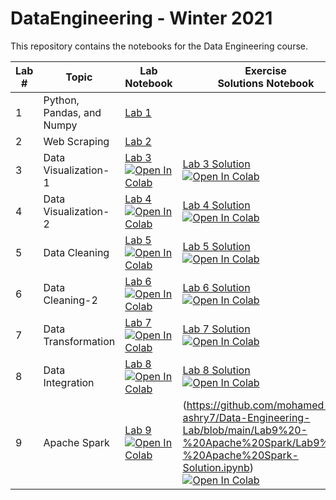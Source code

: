 # DataEngineering - Winter 2021
This repository contains the notebooks for the Data Engineering course.

| Lab <br /> # | Topic | Lab <br /> Notebook | Exercise <br /> Solutions Notebook |
| --- | ----------- | ----- |----- |
| 1 | Python, Pandas, and Numpy | [Lab 1](https://github.com/mohamed-ashry7/Data-Engineering-Lab/blob/main/Lab1%20-%20Python%2C%20Pandas%20and%20Numpy/Lab1_Python%2C%20Pandas%20and%20Numpy.ipynb) 
| 2 | Web Scraping | [Lab 2](https://github.com/mohamed-ashry7/Data-Engineering-Lab/blob/main/Lab2%20-%20Web%20Scraping/Web_Scraping_Tutorial.ipynb)| 
| 3 | Data Visualization-1 | [Lab 3](https://github.com/mohamed-ashry7/Data-Engineering-Lab/blob/main/Lab3%20-%20Data%20Visualization/Lab3_Data%20Visualization.ipynb)<br /> [![Open In Colab](https://colab.research.google.com/assets/colab-badge.svg)](https://colab.research.google.com/github/mohamed-ashry7/Data-Engineering-Lab/blob/main/Lab3%20-%20Data%20Visualization/Lab3_Data%20Visualization.ipynb)|[Lab 3 Solution](https://github.com/mohamed-ashry7/Data-Engineering-Lab/blob/main/Lab3%20-%20Data%20Visualization/Lab3_Data%20Visualization-Solution.ipynb)<br /> [![Open In Colab](https://colab.research.google.com/assets/colab-badge.svg)](https://colab.research.google.com/github/mohamed-ashry7/Data-Engineering-Lab/blob/main/Lab3%20-%20Data%20Visualization/Lab3_Data%20Visualization-Solution.ipynb)|
| 4 | Data Visualization-2 | [Lab 4](https://github.com/mohamed-ashry7/Data-Engineering-Lab/blob/main/Lab4%20-%20Data%20Visualization-2/Lab4%20-%20Visualization-2.ipynb)<br /> [![Open In Colab](https://colab.research.google.com/assets/colab-badge.svg)](https://colab.research.google.com/github/mohamed-ashry7/Data-Engineering-Lab/blob/main/Lab4%20-%20Data%20Visualization-2/Lab4%20-%20Visualization-2.ipynb)|[Lab 4 Solution](https://github.com/mohamed-ashry7/Data-Engineering-Lab/blob/main/Lab4%20-%20Data%20Visualization-2/Lab4%20-%20Visualization-2-Solution.ipynb)<br /> [![Open In Colab](https://colab.research.google.com/assets/colab-badge.svg)](https://colab.research.google.com/github/mohamed-ashry7/Data-Engineering-Lab/blob/main/Lab4%20-%20Data%20Visualization-2/Lab4%20-%20Visualization-2-Solution.ipynb)|
| 5 | Data Cleaning | [Lab 5](https://github.com/mohamed-ashry7/Data-Engineering-Lab/blob/main/Lab5%20-%20Data%20Cleaning/Lab5%20-%20Data%20Cleaning.ipynb)<br /> [![Open In Colab](https://colab.research.google.com/assets/colab-badge.svg)](https://colab.research.google.com/github/mohamed-ashry7/Data-Engineering-Lab/blob/main/Lab5%20-%20Data%20Cleaning/Lab5%20-%20Data%20Cleaning.ipynb)|[Lab 5 Solution](https://github.com/mohamed-ashry7/Data-Engineering-Lab/blob/main/Lab5%20-%20Data%20Cleaning/Lab5%20-%20Data%20Cleaning-Solution.ipynb)<br /> [![Open In Colab](https://colab.research.google.com/assets/colab-badge.svg)](https://colab.research.google.com/github/mohamed-ashry7/Data-Engineering-Lab/blob/main/Lab5%20-%20Data%20Cleaning/Lab5%20-%20Data%20Cleaning-Solution.ipynb)|
| 6 | Data Cleaning-2 | [Lab 6](https://github.com/mohamed-ashry7/Data-Engineering-Lab/blob/main/Lab6%20-%20Data%20Cleaning-2/Lab6%20-%20Data%20Cleaning-2.ipynb)<br /> [![Open In Colab](https://colab.research.google.com/assets/colab-badge.svg)](https://colab.research.google.com/github/mohamed-ashry7/Data-Engineering-Lab/blob/main/Lab6%20-%20Data%20Cleaning-2/Lab6%20-%20Data%20Cleaning-2.ipynb)|[Lab 6 Solution](https://github.com/mohamed-ashry7/Data-Engineering-Lab/blob/main/Lab6%20-%20Data%20Cleaning-2/Lab6%20-%20Data%20Cleaning-2-Solution.ipynb)<br /> [![Open In Colab](https://colab.research.google.com/assets/colab-badge.svg)](https://colab.research.google.com/github/mohamed-ashry7/Data-Engineering-Lab/blob/main/Lab6%20-%20Data%20Cleaning-2/Lab6%20-%20Data%20Cleaning-2-Solution.ipynb)|
| 7 | Data Transformation | [Lab 7](https://github.com/mohamed-ashry7/Data-Engineering-Lab/blob/main/Lab7%20-%20Data%20Transformation/Lab7%20-%20Data%20Transformation.ipynb)<br /> [![Open In Colab](https://colab.research.google.com/assets/colab-badge.svg)](https://colab.research.google.com/github/mohamed-ashry7/Data-Engineering-Lab/blob/main/Lab7%20-%20Data%20Transformation/Lab7%20-%20Data%20Transformation.ipynb)|[Lab 7 Solution](https://github.com/mohamed-ashry7/Data-Engineering-Lab/blob/main/Lab7%20-%20Data%20Transformation/Lab7%20-%20Data%20Transformation-Solution.ipynb)<br /> [![Open In Colab](https://colab.research.google.com/assets/colab-badge.svg)](https://colab.research.google.com/github/mohamed-ashry7/Data-Engineering-Lab/blob/main/Lab7%20-%20Data%20Transformation/Lab7%20-%20Data%20Transformation-Solution.ipynb)|
| 8 | Data Integration | [Lab 8](https://github.com/mohamed-ashry7/Data-Engineering-Lab/blob/main/Lab8%20-%20Data%20Integration/Lab8%20-%20Data%20Integration.ipynb)<br /> [![Open In Colab](https://colab.research.google.com/assets/colab-badge.svg)](https://colab.research.google.com/github/mohamed-ashry7/Data-Engineering-Lab/blob/main/Lab8%20-%20Data%20Integration/Lab8%20-%20Data%20Integration.ipynb)|[Lab 8 Solution](https://github.com/mohamed-ashry7/Data-Engineering-Lab/blob/main/Lab8%20-%20Data%20Integration/Lab8%20-%20Data%20Integration-Solution.ipynb)<br /> [![Open In Colab](https://colab.research.google.com/assets/colab-badge.svg)](https://colab.research.google.com/github/mohamed-ashry7/Data-Engineering-Lab/blob/main/Lab8%20-%20Data%20Integration/Lab8%20-%20Data%20Integration-Solution.ipynb)|
| 9 | Apache Spark | [Lab 9](https://github.com/mohamed-ashry7/Data-Engineering-Lab/blob/main/Lab9%20-%20Apache%20Spark/Lab9%20-%20Apache%20Spark.ipynb)<br /> [![Open In Colab](https://colab.research.google.com/assets/colab-badge.svg)](https://colab.research.google.com/github/mohamed-ashry7/Data-Engineering-Lab/blob/main/Lab9%20-%20Apache%20Spark/Lab9%20-%20Apache%20Spark.ipynb)|(https://github.com/mohamed-ashry7/Data-Engineering-Lab/blob/main/Lab9%20-%20Apache%20Spark/Lab9%20-%20Apache%20Spark-Solution.ipynb)<br /> [![Open In Colab](https://colab.research.google.com/assets/colab-badge.svg)](https://colab.research.google.com/github/mohamed-ashry7/Data-Engineering-Lab/blob/main/Lab9%20-%20Apache%20Spark/Lab9%20-%20Apache%20Spark-Solution.ipynb)|
